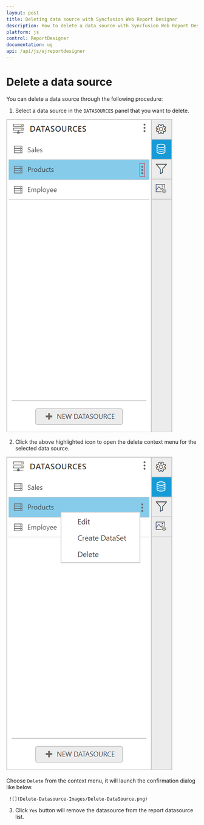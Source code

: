 ```yaml
---
layout: post
title: Deleting data source with Syncfusion Web Report Designer
description: How to delete a data source with Syncfusion Web Report Designer
platform: js
control: ReportDesigner
documentation: ug
api: /api/js/ejreportdesigner
---
```


# Delete a data source

You can delete a data source through the following procedure:

1. Select a data source in the `DATASOURCES` panel that you want to delete.

![](Delete-Datasource-Images/Deleting-Datasource.png)

2. Click the above highlighted icon to open the delete context menu for the selected data source.

![](Delete-Datasource-Images/Deleting-Datasource-Context.png)

   Choose `Delete` from the context menu, it will launch the confirmation dialog like below.

     ![](Delete-Datasource-Images/Delete-DataSource.png)

3. Click `Yes` button will remove the datasource from the report datasource list.